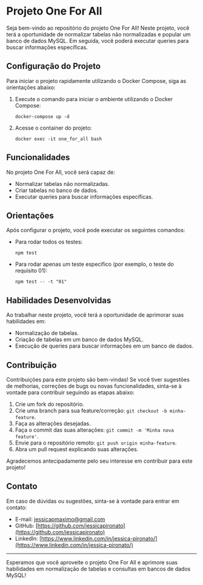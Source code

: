 # Projeto One For All

Seja bem-vindo ao repositório do projeto One For All! Neste projeto, você terá a oportunidade de normalizar tabelas não normalizadas e popular um banco de dados MySQL. Em seguida, você poderá executar queries para buscar informações específicas.

## Configuração do Projeto

Para iniciar o projeto rapidamente utilizando o Docker Compose, siga as orientações abaixo:

1. Execute o comando para iniciar o ambiente utilizando o Docker Compose:
   ```
   docker-compose up -d
   ```

2. Acesse o container do projeto:
   ```
   docker exec -it one_for_all bash
   ```

## Funcionalidades

No projeto One For All, você será capaz de:

- Normalizar tabelas não normalizadas.
- Criar tabelas no banco de dados.
- Executar queries para buscar informações específicas.

## Orientações

Após configurar o projeto, você pode executar os seguintes comandos:

- Para rodar todos os testes:
  ```
  npm test
  ```

- Para rodar apenas um teste específico (por exemplo, o teste do requisito 01):
  ```
  npm test -- -t "01"
  ```

## Habilidades Desenvolvidas

Ao trabalhar neste projeto, você terá a oportunidade de aprimorar suas habilidades em:

- Normalização de tabelas.
- Criação de tabelas em um banco de dados MySQL.
- Execução de queries para buscar informações em um banco de dados.

## Contribuição

Contribuições para este projeto são bem-vindas! Se você tiver sugestões de melhorias, correções de bugs ou novas funcionalidades, sinta-se à vontade para contribuir seguindo as etapas abaixo:

1. Crie um fork do repositório.
2. Crie uma branch para sua feature/correção: `git checkout -b minha-feature`.
3. Faça as alterações desejadas.
4. Faça o commit das suas alterações: `git commit -m 'Minha nova feature'`.
5. Envie para o repositório remoto: `git push origin minha-feature`.
6. Abra um pull request explicando suas alterações.

Agradecemos antecipadamente pelo seu interesse em contribuir para este projeto!

## Contato

Em caso de dúvidas ou sugestões, sinta-se à vontade para entrar em contato:

- E-mail: jessicapmaximo@gmail.com
- GitHub: [https://github.com/jessicapironato](https://github.com/jessicapironato)
- LinkedIn: [https://www.linkedin.com/in/jessica-pironato/](https://www.linkedin.com/in/jessica-pironato/)

---

Esperamos que você aproveite o projeto One For All e aprimore suas habilidades em normalização de tabelas e consultas em bancos de dados MySQL!
